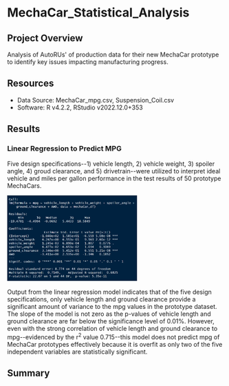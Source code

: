 # MechaCar_Statistical_Analysis
## Project Overview
Analysis of AutoRUs' of production data for their new MechaCar prototype to identify key issues impacting manufacturing progress.

## Resources
 - Data Source: MechaCar_mpg.csv, Suspension_Coil.csv
 - Software: R v4.2.2, RStudio v2022.12.0+353

## Results
### Linear Regression to Predict MPG
Five design specifications--1) vehicle length, 2) vehicle weight, 3) spoiler angle, 4) groud clearance, and 5) drivetrain--were utilized to interpret ideal vehicle and miles per gallon performance in the test results of 50 prototype MechaCars.

<img src="https://github.com/Jay-ni13/MechaCar_Statistical_Analysis/blob/main/Images/linear_reg_to_predict_mpg.png" width=60%>

Output from the linear regression model indicates that of the five design specifications, only vehicle length and ground clearance provide a significant amount of variance to the mpg values in the prototype dataset. The slope of the model is not zero as the p-values of vehicle length and ground clearance are far below the significance level of 0.01%. However, even with the strong correlation of vehicle length and ground clearance to mpg--evidenced by the r<sup>2</sup> value 0.715--this model does not predict mpg of MechaCar prototypes effectively because it is overfit as only two of the five independent variables are statistically significant.

## Summary
